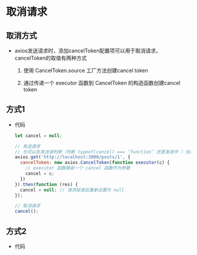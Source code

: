 # 取消请求

## 取消方式

- axios发送请求时，添加cancelToken配置项可以用于取消请求，cancelToken的取值有两种方式

    1. 使用 CancelToken.source 工厂方法创建cancel token

    2. 通过传递一个 executor 函数到 CancelToken 的构造函数创建cancel token

## 方式1

- 代码

    ```js
    let cancel = null;

    // 发送请求
    // 也可以在发送请判断（判断 typeof(cancel) === ‘function’ 还是发送中 ）当前发送请求是否还在发送中，
    axios.get('http://localhost:3000/posts/1', {
      cancelToken: new axios.CancelToken(function executor(c) {
        // executor 函数接收一个 cancel 函数作为参数
        cancel = c;
      })
    }).then(function (res) {
      cancel = null; // 请求结束后重新设置为 null
    });

    // 取消请求
    cancel();

    ```

## 方式2

- 代码

    ```tsscript
    ```
